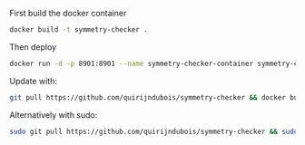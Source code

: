 First build the docker container
```bash
docker build -t symmetry-checker .
```
Then deploy
```bash
docker run -d -p 8901:8901 --name symmetry-checker-container symmetry-checker
```
Update with:
```bash
git pull https://github.com/quirijndubois/symmetry-checker && docker build -t symmetry-checker . && docker container rm symmetry-checker-container && docker run -d -p 8901:8901 --name symmetry-checker-container symmetry-checker
```
Alternatively with sudo:
```bash
sudo git pull https://github.com/quirijndubois/symmetry-checker && sudo docker build -t symmetry-checker . && sudo docker container rm symmetry-checker-container && sudo docker run -d -p 8901:8901 --name symmetry-checker-container symmetry-checker
```
